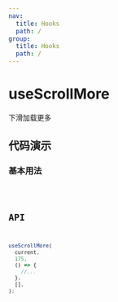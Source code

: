 ```yaml
---
nav:
  title: Hooks
  path: /
group:
  title: Hooks
  path: /
---
```


# useScrollMore

下滑加载更多

## 代码演示

### 基本用法

<code src='./demo' />

## API

```javascript
useScrollMore(
  current,
  175,
  () => {
    //...
  },
  [],
);
```
